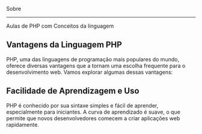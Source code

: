 Sobre
___
Aulas de PHP com Conceitos da linguagem<br>

<h2>Vantagens da Linguagem PHP</h2>
<p>
    PHP, uma das linguagens de programação mais populares do mundo, oferece diversas vantagens
    que a tornam uma escolha frequente para o desenvolvimento web. Vamos explorar algumas dessas
    vantagens:
</p>
<h2>Facilidade de Aprendizagem e Uso</h2>
<p>
    PHP é conhecido por sua sintaxe simples e fácil de aprender, especialmente para iniciantes. A curva
    de aprendizado é suave, o que permite que novos desenvolvedores comecem a criar aplicações web
    rapidamente.
</p>